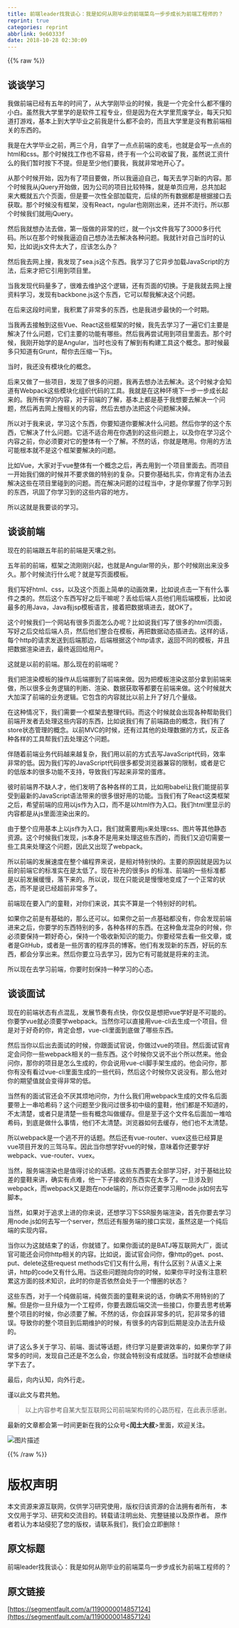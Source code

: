 ```yaml
---
title: 前端leader找我谈心：我是如何从刚毕业的前端菜鸟一步步成长为前端工程师的？
reprint: true
categories: reprint
abbrlink: 9e60333f
date: 2018-10-28 02:30:09
---
```


{{% raw %}}
<h2 id="articleHeader0">&#x8C08;&#x8C08;&#x5B66;&#x4E60;</h2><p>&#x6211;&#x505A;&#x524D;&#x7AEF;&#x5DF2;&#x7ECF;&#x6709;&#x4E94;&#x5E74;&#x7684;&#x65F6;&#x95F4;&#x4E86;&#xFF0C;&#x4ECE;&#x5927;&#x5B66;&#x521A;&#x6BD5;&#x4E1A;&#x7684;&#x65F6;&#x5019;&#xFF0C;&#x6211;&#x662F;&#x4E00;&#x4E2A;&#x5B8C;&#x5168;&#x4EC0;&#x4E48;&#x90FD;&#x4E0D;&#x61C2;&#x7684;&#x5C0F;&#x767D;&#x3002;&#x867D;&#x7136;&#x6211;&#x5927;&#x5B66;&#x91CC;&#x5B66;&#x7684;&#x662F;&#x8F6F;&#x4EF6;&#x5DE5;&#x7A0B;&#x4E13;&#x4E1A;&#xFF0C;&#x4F46;&#x662F;&#x56E0;&#x4E3A;&#x5728;&#x5927;&#x5B66;&#x91CC;&#x8352;&#x5E9F;&#x5B66;&#x4E1A;&#xFF0C;&#x6BCF;&#x5929;&#x53EA;&#x77E5;&#x9053;&#x6253;&#x6E38;&#x620F;&#xFF0C;&#x57FA;&#x672C;&#x4E0A;&#x5230;&#x5927;&#x5B66;&#x6BD5;&#x4E1A;&#x4E4B;&#x524D;&#x6211;&#x662F;&#x4EC0;&#x4E48;&#x90FD;&#x4E0D;&#x4F1A;&#x7684;&#xFF0C;&#x800C;&#x4E14;&#x5927;&#x5B66;&#x91CC;&#x662F;&#x6CA1;&#x6709;&#x6559;&#x524D;&#x7AEF;&#x76F8;&#x5173;&#x7684;&#x4E1C;&#x897F;&#x7684;&#x3002;</p><p>&#x6211;&#x662F;&#x5728;&#x5927;&#x5B66;&#x6BD5;&#x4E1A;&#x4E4B;&#x524D;&#xFF0C;&#x4E24;&#x4E09;&#x4E2A;&#x6708;&#xFF0C;&#x81EA;&#x5B66;&#x4E86;&#x4E00;&#x70B9;&#x70B9;&#x524D;&#x7AEF;&#x7684;&#x76AE;&#x6BDB;&#xFF0C;&#x4E5F;&#x5C31;&#x662F;&#x4F1A;&#x5199;&#x4E00;&#x70B9;&#x70B9;&#x7684;html&#x548C;css&#x3002;&#x90A3;&#x4E2A;&#x65F6;&#x5019;&#x627E;&#x5DE5;&#x4F5C;&#x4E5F;&#x4E0D;&#x5BB9;&#x6613;&#xFF0C;&#x7EC8;&#x4E8E;&#x6709;&#x4E00;&#x4E2A;&#x516C;&#x53F8;&#x6536;&#x7559;&#x4E86;&#x6211;&#xFF0C;&#x867D;&#x7136;&#x8BF4;&#x5DE5;&#x8D44;&#x4EC0;&#x4E48;&#x7684;&#x6211;&#x4EEC;&#x6682;&#x65F6;&#x6309;&#x4E0B;&#x4E0D;&#x63D0;&#x3002;&#x4F46;&#x662F;&#x81F3;&#x5C11;&#x4ED6;&#x4EEC;&#x8981;&#x6211;&#xFF0C;&#x6211;&#x5C31;&#x975E;&#x5E38;&#x5730;&#x5F00;&#x5FC3;&#x4E86;&#x3002;</p><p>&#x4ECE;&#x90A3;&#x4E2A;&#x65F6;&#x5019;&#x5F00;&#x59CB;&#xFF0C;&#x56E0;&#x4E3A;&#x6709;&#x4E86;&#x9879;&#x76EE;&#x8981;&#x505A;&#xFF0C;&#x6240;&#x4EE5;&#x6211;&#x903C;&#x8FEB;&#x81EA;&#x5DF1;&#xFF0C;&#x6BCF;&#x5929;&#x53BB;&#x5B66;&#x4E60;&#x65B0;&#x7684;&#x5185;&#x5BB9;&#x3002;&#x90A3;&#x4E2A;&#x65F6;&#x5019;&#x6211;&#x4ECE;jQuery&#x5F00;&#x59CB;&#x505A;&#xFF0C;&#x56E0;&#x4E3A;&#x516C;&#x53F8;&#x7684;&#x9879;&#x76EE;&#x6BD4;&#x8F83;&#x7279;&#x6B8A;&#xFF0C;&#x5C31;&#x662F;&#x5355;&#x9875;&#x5E94;&#x7528;&#xFF0C;&#x603B;&#x5171;&#x52A0;&#x8D77;&#x6765;&#x5927;&#x6982;&#x5C31;&#x4E94;&#x516D;&#x4E2A;&#x9875;&#x9762;&#xFF0C;&#x4F46;&#x662F;&#x8981;&#x4E00;&#x6B21;&#x6027;&#x5168;&#x90E8;&#x52A0;&#x8F7D;&#x5B8C;&#xFF0C;&#x540E;&#x7EED;&#x7684;&#x6240;&#x6709;&#x6570;&#x636E;&#x90FD;&#x662F;&#x6839;&#x636E;&#x63A5;&#x53E3;&#x53BB;&#x83B7;&#x53D6;&#x3002;&#x90A3;&#x4E2A;&#x65F6;&#x5019;&#x6CA1;&#x6709;&#x6846;&#x67B6;&#xFF0C;&#x6CA1;&#x6709;React&#xFF0C;ngular&#x4E5F;&#x521A;&#x521A;&#x51FA;&#x6765;&#xFF0C;&#x8FD8;&#x5E76;&#x4E0D;&#x6D41;&#x884C;&#x3002;&#x6240;&#x4EE5;&#x90A3;&#x4E2A;&#x65F6;&#x5019;&#x6211;&#x4EEC;&#x5C31;&#x7528;jQuery&#x3002;</p><p>&#x7136;&#x540E;&#x6211;&#x5C31;&#x60F3;&#x529E;&#x6CD5;&#x53BB;&#x505A;&#xFF0C;&#x7B2C;&#x4E00;&#x7248;&#x505A;&#x7684;&#x975E;&#x5E38;&#x7684;&#x70C2;&#xFF0C;&#x5C31;&#x4E00;&#x4E2A;js&#x6587;&#x4EF6;&#x6211;&#x5199;&#x4E86;3000&#x591A;&#x884C;&#x4EE3;&#x7801;&#x3002;&#x6240;&#x4EE5;&#x5728;&#x90A3;&#x4E2A;&#x65F6;&#x5019;&#x6211;&#x903C;&#x8FEB;&#x81EA;&#x5DF1;&#x60F3;&#x529E;&#x6CD5;&#x53BB;&#x89E3;&#x51B3;&#x5404;&#x79CD;&#x95EE;&#x9898;&#x3002;&#x6211;&#x5C31;&#x9488;&#x5BF9;&#x81EA;&#x5DF1;&#x5F53;&#x65F6;&#x7684;&#x8BA4;&#x77E5;&#xFF0C;&#x6BD4;&#x5982;&#x8BF4;js&#x6587;&#x4EF6;&#x592A;&#x5927;&#x4E86;&#xFF0C;&#x5E94;&#x8BE5;&#x600E;&#x4E48;&#x529E;&#xFF1F;</p><p>&#x7136;&#x540E;&#x6211;&#x53BB;&#x7F51;&#x4E0A;&#x641C;&#xFF0C;&#x6211;&#x53D1;&#x73B0;&#x4E86;sea.js&#x8FD9;&#x4E2A;&#x4E1C;&#x897F;&#x3002;&#x6211;&#x5B66;&#x4E60;&#x4E86;&#x5B83;&#x5F02;&#x6B65;&#x52A0;&#x8F7D;JavaScript&#x7684;&#x65B9;&#x6CD5;&#xFF0C;&#x540E;&#x6765;&#x624D;&#x628A;&#x5B83;&#x5F15;&#x7528;&#x5230;&#x9879;&#x76EE;&#x91CC;&#x3002;</p><p>&#x5F53;&#x6211;&#x53D1;&#x73B0;&#x4EE3;&#x7801;&#x91CF;&#x591A;&#x4E86;&#xFF0C;&#x5F88;&#x96BE;&#x53BB;&#x7EF4;&#x62A4;&#x8FD9;&#x4E2A;&#x903B;&#x8F91;&#xFF0C;&#x8FD8;&#x6709;&#x9875;&#x9762;&#x7684;&#x5207;&#x6362;&#x3002;&#x4E8E;&#x662F;&#x6211;&#x5C31;&#x53BB;&#x7F51;&#x4E0A;&#x641C;&#x8D44;&#x6599;&#x5B66;&#x4E60;&#xFF0C;&#x53D1;&#x73B0;&#x6709;backbone.js&#x8FD9;&#x4E2A;&#x4E1C;&#x897F;&#xFF0C;&#x5B83;&#x53EF;&#x4EE5;&#x5E2E;&#x6211;&#x89E3;&#x51B3;&#x8FD9;&#x4E2A;&#x95EE;&#x9898;&#x3002;</p><p>&#x5728;&#x540E;&#x6765;&#x8FD9;&#x6BB5;&#x65F6;&#x95F4;&#x91CC;&#xFF0C;&#x6211;&#x79EF;&#x7D2F;&#x4E86;&#x975E;&#x5E38;&#x591A;&#x7684;&#x4E1C;&#x897F;&#xFF0C;&#x4E5F;&#x662F;&#x6211;&#x8FDB;&#x6B65;&#x6700;&#x5FEB;&#x7684;&#x4E00;&#x4E2A;&#x65F6;&#x671F;&#x3002;</p><p>&#x5F53;&#x6211;&#x518D;&#x53BB;&#x63A5;&#x89E6;&#x5230;&#x8FD9;&#x4E9B;Vue&#x3001;React&#x8FD9;&#x4E9B;&#x6846;&#x67B6;&#x7684;&#x65F6;&#x5019;&#xFF0C;&#x6211;&#x5148;&#x53BB;&#x5B66;&#x4E60;&#x4E86;&#x4E00;&#x904D;&#x5B83;&#x4EEC;&#x4E3B;&#x8981;&#x662F;&#x89E3;&#x51B3;&#x4E86;&#x4EC0;&#x4E48;&#x95EE;&#x9898;&#xFF0C;&#x5B83;&#x4EEC;&#x4E3B;&#x8981;&#x7684;&#x529F;&#x80FD;&#x6709;&#x54EA;&#x4E9B;&#x3002;&#x7136;&#x540E;&#x6211;&#x518D;&#x5C1D;&#x8BD5;&#x7528;&#x5230;&#x9879;&#x76EE;&#x91CC;&#x9762;&#x53BB;&#x3002;&#x90A3;&#x4E2A;&#x65F6;&#x5019;&#xFF0C;&#x6211;&#x521A;&#x5F00;&#x59CB;&#x5B66;&#x7684;&#x662F;Angular&#xFF0C;&#x5F53;&#x65F6;&#x4E5F;&#x6CA1;&#x6709;&#x4E86;&#x89E3;&#x5230;&#x6709;&#x6784;&#x5EFA;&#x5DE5;&#x5177;&#x8FD9;&#x4E2A;&#x6982;&#x5FF5;&#x3002;&#x90A3;&#x65F6;&#x5019;&#x6700;&#x591A;&#x53EA;&#x77E5;&#x9053;&#x6709;Grunt&#xFF0C;&#x5E2E;&#x4F60;&#x53BB;&#x538B;&#x7F29;&#x4E00;&#x4E0B;js&#x3002;</p><p>&#x5F53;&#x65F6;&#xFF0C;&#x6211;&#x8FD8;&#x6CA1;&#x6709;&#x6A21;&#x5757;&#x5316;&#x7684;&#x6982;&#x5FF5;&#x3002;</p><p>&#x540E;&#x6765;&#x53C8;&#x505A;&#x4E86;&#x4E00;&#x4E9B;&#x9879;&#x76EE;&#xFF0C;&#x53D1;&#x73B0;&#x4E86;&#x5F88;&#x591A;&#x7684;&#x95EE;&#x9898;&#xFF0C;&#x6211;&#x518D;&#x53BB;&#x60F3;&#x529E;&#x6CD5;&#x53BB;&#x89E3;&#x51B3;&#x3002;&#x8FD9;&#x4E2A;&#x65F6;&#x5019;&#x624D;&#x4F1A;&#x77E5;&#x9053;&#x6709;Webpack&#x8FD9;&#x4E9B;&#x6A21;&#x5757;&#x5316;&#x7EC4;&#x7EC7;&#x4EE3;&#x7801;&#x7684;&#x5DE5;&#x5177;&#x3002;&#x6211;&#x5C31;&#x662F;&#x5728;&#x8FD9;&#x79CD;&#x73AF;&#x5883;&#x4E0B;&#x4E00;&#x6B65;&#x4E00;&#x6B65;&#x6210;&#x957F;&#x8D77;&#x6765;&#x7684;&#x3002;&#x6211;&#x6240;&#x6709;&#x5B66;&#x7684;&#x5185;&#x5BB9;&#xFF0C;&#x5BF9;&#x4E8E;&#x524D;&#x7AEF;&#x7684;&#x4E86;&#x89E3;&#xFF0C;&#x57FA;&#x672C;&#x4E0A;&#x90FD;&#x662F;&#x57FA;&#x4E8E;&#x6211;&#x60F3;&#x8981;&#x53BB;&#x89E3;&#x51B3;&#x4E00;&#x4E2A;&#x95EE;&#x9898;&#xFF0C;&#x7136;&#x540E;&#x518D;&#x53BB;&#x7F51;&#x4E0A;&#x641C;&#x76F8;&#x5173;&#x7684;&#x5185;&#x5BB9;&#xFF0C;&#x7136;&#x540E;&#x53BB;&#x60F3;&#x529E;&#x6CD5;&#x628A;&#x8FD9;&#x4E2A;&#x95EE;&#x9898;&#x89E3;&#x51B3;&#x6389;&#x3002;</p><p>&#x6240;&#x4EE5;&#x5BF9;&#x4E8E;&#x6211;&#x6765;&#x8BF4;&#xFF0C;&#x5B66;&#x4E60;&#x8FD9;&#x4E2A;&#x4E1C;&#x897F;&#xFF0C;&#x4F60;&#x8981;&#x77E5;&#x9053;&#x4F60;&#x8981;&#x89E3;&#x51B3;&#x4EC0;&#x4E48;&#x95EE;&#x9898;&#x3002;&#x7136;&#x540E;&#x4F60;&#x5B66;&#x7684;&#x8FD9;&#x4E2A;&#x4E1C;&#x897F;&#xFF0C;&#x5B83;&#x89E3;&#x51B3;&#x4E86;&#x4EC0;&#x4E48;&#x95EE;&#x9898;&#x3002;&#x5B83;&#x9002;&#x4E0D;&#x9002;&#x5408;&#x7528;&#x5728;&#x4F60;&#x9047;&#x5230;&#x7684;&#x8FD9;&#x4E9B;&#x95EE;&#x9898;&#x4E0A;&#xFF0C;&#x4EE5;&#x53CA;&#x4F60;&#x5728;&#x5B66;&#x4E60;&#x8FD9;&#x4E2A;&#x5185;&#x5BB9;&#x4E4B;&#x524D;&#xFF0C;&#x4F60;&#x5FC5;&#x987B;&#x8981;&#x5BF9;&#x5B83;&#x7684;&#x6574;&#x4F53;&#x6709;&#x4E00;&#x4E2A;&#x4E86;&#x89E3;&#x3002;&#x4E0D;&#x7136;&#x7684;&#x8BDD;&#xFF0C;&#x4F60;&#x5C31;&#x662F;&#x778E;&#x7528;&#x3002;&#x4F60;&#x7528;&#x7684;&#x65B9;&#x6CD5;&#x53EF;&#x80FD;&#x6839;&#x672C;&#x5C31;&#x4E0D;&#x662F;&#x8FD9;&#x4E2A;&#x6846;&#x67B6;&#x8981;&#x89E3;&#x51B3;&#x7684;&#x95EE;&#x9898;&#x3002;</p><p>&#x6BD4;&#x5982;Vue&#xFF0C;&#x5927;&#x5BB6;&#x5BF9;&#x4E8E;vue&#x6574;&#x4F53;&#x6709;&#x4E00;&#x4E2A;&#x6982;&#x5FF5;&#x4E4B;&#x540E;&#xFF0C;&#x518D;&#x53BB;&#x7528;&#x5230;&#x4E00;&#x4E2A;&#x9879;&#x76EE;&#x91CC;&#x9762;&#x53BB;&#x3002;&#x800C;&#x9879;&#x76EE;&#x4E00;&#x5F00;&#x59CB;&#x6211;&#x4EEC;&#x505A;&#x7684;&#x65F6;&#x5019;&#x5E76;&#x4E0D;&#x8981;&#x6C42;&#x505A;&#x7684;&#x7279;&#x522B;&#x7684;&#x590D;&#x6742;&#x3002;&#x53EA;&#x8981;&#x4F60;&#x57FA;&#x7840;&#x624E;&#x5B9E;&#xFF0C;&#x4F60;&#x80AF;&#x5B9A;&#x6709;&#x529E;&#x6CD5;&#x53BB;&#x89E3;&#x51B3;&#x8FD9;&#x4E9B;&#x5728;&#x9879;&#x76EE;&#x91CC;&#x78B0;&#x5230;&#x7684;&#x95EE;&#x9898;&#x3002;&#x800C;&#x5728;&#x89E3;&#x51B3;&#x95EE;&#x9898;&#x7684;&#x8FC7;&#x7A0B;&#x5F53;&#x4E2D;&#xFF0C;&#x624D;&#x662F;&#x4F60;&#x638C;&#x63E1;&#x4E86;&#x4F60;&#x5B66;&#x4E60;&#x5230;&#x7684;&#x4E1C;&#x897F;&#xFF0C;&#x5DE9;&#x56FA;&#x4E86;&#x4F60;&#x5B66;&#x4E60;&#x5230;&#x7684;&#x8FD9;&#x4E9B;&#x5185;&#x5BB9;&#x7684;&#x5730;&#x65B9;&#x3002;</p><p>&#x6240;&#x4EE5;&#x8FD9;&#x5C31;&#x662F;&#x6211;&#x8981;&#x8C08;&#x7684;&#x5B66;&#x4E60;&#x3002;</p><h2 id="articleHeader1">&#x8C08;&#x8C08;&#x524D;&#x7AEF;</h2><p>&#x73B0;&#x5728;&#x7684;&#x524D;&#x7AEF;&#x8DDF;&#x4E94;&#x5E74;&#x524D;&#x7684;&#x524D;&#x7AEF;&#x662F;&#x5929;&#x58E4;&#x4E4B;&#x522B;&#x3002;</p><p>&#x4E94;&#x5E74;&#x524D;&#x7684;&#x524D;&#x7AEF;&#xFF0C;&#x6846;&#x67B6;&#x4E4B;&#x6D41;&#x521A;&#x521A;&#x5174;&#x8D77;&#xFF0C;&#x4E5F;&#x5C31;&#x662F;Angular&#x5E26;&#x7684;&#x5934;&#xFF0C;&#x90A3;&#x4E2A;&#x65F6;&#x5019;&#x521A;&#x51FA;&#x6765;&#x6CA1;&#x591A;&#x4E45;&#x3002;&#x90A3;&#x4E2A;&#x65F6;&#x5019;&#x6D41;&#x884C;&#x4EC0;&#x4E48;&#x5462;&#xFF1F;&#x5C31;&#x662F;&#x5199;&#x9875;&#x9762;&#x6A21;&#x677F;&#x3002;</p><p>&#x6211;&#x4EEC;&#x5199;&#x597D;html&#x3001;css&#xFF0C;&#x4EE5;&#x53CA;&#x8FD9;&#x4E2A;&#x9875;&#x9762;&#x4E0A;&#x7B80;&#x5355;&#x7684;&#x52A8;&#x753B;&#x6548;&#x679C;&#xFF0C;&#x6BD4;&#x5982;&#x8BF4;&#x70B9;&#x51FB;&#x4E00;&#x4E0B;&#x6709;&#x4EC0;&#x4E48;&#x4E8B;&#x4EF6;&#x4E4B;&#x7C7B;&#x7684;&#x3002;&#x7136;&#x540E;&#x8FD9;&#x4E2A;&#x4E1C;&#x897F;&#x5199;&#x597D;&#x4E4B;&#x540E;&#x5E72;&#x561B;&#x5462;&#xFF1F;&#x4E22;&#x7ED9;&#x540E;&#x7AEF;&#x4EBA;&#x5458;&#x4ED6;&#x4EEC;&#x7528;&#x540E;&#x7AEF;&#x6A21;&#x677F;&#xFF0C;&#x6BD4;&#x5982;&#x8BF4;&#x6700;&#x591A;&#x7684;&#x7528;Java&#xFF0C;Java&#x6709;jsp&#x6A21;&#x677F;&#x8BED;&#x8A00;&#xFF0C;&#x63A5;&#x7740;&#x628A;&#x6570;&#x636E;&#x586B;&#x8FDB;&#x53BB;&#xFF0C;&#x5C31;OK&#x4E86;&#x3002;</p><p>&#x8FD9;&#x4E2A;&#x65F6;&#x5019;&#x6211;&#x4EEC;&#x4E00;&#x4E2A;&#x7F51;&#x7AD9;&#x6709;&#x5F88;&#x591A;&#x9875;&#x9762;&#x600E;&#x4E48;&#x529E;&#x5462;&#xFF1F;&#x6BD4;&#x5982;&#x8BF4;&#x6211;&#x4EEC;&#x5199;&#x4E86;&#x5F88;&#x591A;&#x7684;html&#x9875;&#x9762;&#xFF0C;&#x5199;&#x597D;&#x4E4B;&#x540E;&#x4EA4;&#x7ED9;&#x540E;&#x7AEF;&#x4EBA;&#x5458;&#xFF0C;&#x7136;&#x540E;&#x4ED6;&#x4EEC;&#x6574;&#x5408;&#x5728;&#x6A21;&#x677F;&#xFF0C;&#x518D;&#x628A;&#x6570;&#x636E;&#x52A8;&#x6001;&#x63D2;&#x8FDB;&#x53BB;&#x3002;&#x8FD9;&#x6837;&#x7684;&#x8BDD;&#xFF0C;&#x6BCF;&#x4E2A;http&#x7684;&#x8BF7;&#x6C42;&#x53D1;&#x9001;&#x5230;&#x540E;&#x7AEF;&#x90A3;&#x8FB9;&#xFF0C;&#x540E;&#x7AEF;&#x6839;&#x636E;&#x8FD9;&#x4E2A;http&#x8BF7;&#x6C42;&#xFF0C;&#x8FD4;&#x56DE;&#x4E0D;&#x540C;&#x7684;&#x6A21;&#x677F;&#xFF0C;&#x5E76;&#x4E14;&#x628A;&#x6570;&#x636E;&#x6E32;&#x67D3;&#x8FDB;&#x53BB;&#xFF0C;&#x6700;&#x7EC8;&#x8FD4;&#x56DE;&#x7ED9;&#x7528;&#x6237;&#x3002;</p><p>&#x8FD9;&#x5C31;&#x662F;&#x4EE5;&#x524D;&#x7684;&#x524D;&#x7AEF;&#x3002;&#x90A3;&#x4E48;&#x73B0;&#x5728;&#x7684;&#x524D;&#x7AEF;&#x5462;&#xFF1F;</p><p>&#x6211;&#x4EEC;&#x628A;&#x6E32;&#x67D3;&#x6A21;&#x677F;&#x7684;&#x64CD;&#x4F5C;&#x4ECE;&#x540E;&#x7AEF;&#x632A;&#x5230;&#x4E86;&#x524D;&#x7AEF;&#x6765;&#x505A;&#x3002;&#x56E0;&#x4E3A;&#x628A;&#x6A21;&#x677F;&#x6E32;&#x67D3;&#x8FD9;&#x90E8;&#x5206;&#x62FF;&#x5230;&#x524D;&#x7AEF;&#x6765;&#x505A;&#xFF0C;&#x6240;&#x4EE5;&#x5F88;&#x591A;&#x4E1A;&#x52A1;&#x903B;&#x8F91;&#x7684;&#x5224;&#x65AD;&#x3001;&#x6E32;&#x67D3;&#x3001;&#x6570;&#x636E;&#x83B7;&#x53D6;&#x7B49;&#x90FD;&#x8981;&#x5728;&#x524D;&#x7AEF;&#x6765;&#x505A;&#x3002;&#x8FD9;&#x4E2A;&#x65F6;&#x5019;&#x5C31;&#x5927;&#x5927;&#x52A0;&#x6DF1;&#x4E86;&#x524D;&#x7AEF;&#x7684;&#x4E1A;&#x52A1;&#x903B;&#x8F91;&#x3002;&#x5B83;&#x5305;&#x542B;&#x7684;&#x5185;&#x5BB9;&#x5C31;&#x6BD4;&#x4EE5;&#x524D;&#x4E0A;&#x5347;&#x4E86;&#x597D;&#x51E0;&#x4E2A;&#x91CF;&#x7EA7;&#x3002;</p><p>&#x5728;&#x8FD9;&#x79CD;&#x60C5;&#x51B5;&#x4E0B;&#xFF0C;&#x6211;&#x4EEC;&#x9700;&#x8981;&#x4E00;&#x4E2A;&#x6846;&#x67B6;&#x53BB;&#x6574;&#x7406;&#x4EE3;&#x7801;&#x3002;&#x800C;&#x8FD9;&#x4E2A;&#x65F6;&#x5019;&#x5C31;&#x4F1A;&#x51FA;&#x73B0;&#x5404;&#x79CD;&#x5E2E;&#x52A9;&#x6211;&#x4EEC;&#x524D;&#x7AEF;&#x5F00;&#x53D1;&#x8005;&#x53BB;&#x5904;&#x7406;&#x8FD9;&#x4E9B;&#x5185;&#x5BB9;&#x7684;&#x4E1C;&#x897F;&#xFF0C;&#x6BD4;&#x5982;&#x8BF4;&#x6211;&#x4EEC;&#x6709;&#x4E86;&#x524D;&#x7AEF;&#x8DEF;&#x7531;&#x7684;&#x6982;&#x5FF5;&#xFF0C;&#x6211;&#x4EEC;&#x6709;&#x4E86;store&#x72B6;&#x6001;&#x7BA1;&#x7406;&#x7684;&#x6982;&#x5FF5;&#x3002;&#x4EE5;&#x524D;MVC&#x7684;&#x65F6;&#x5019;&#xFF0C;&#x8FD8;&#x6709;&#x8FC7;&#x5176;&#x4ED6;&#x7684;&#x5904;&#x7406;&#x6570;&#x636E;&#x7684;&#x65B9;&#x5F0F;&#xFF0C;&#x53CD;&#x6B63;&#x5404;&#x79CD;&#x5404;&#x6837;&#x7684;&#x5DE5;&#x5177;&#x5E2E;&#x6211;&#x4EEC;&#x53BB;&#x5904;&#x7406;&#x8FD9;&#x4E2A;&#x95EE;&#x9898;&#x3002;</p><p>&#x4F34;&#x968F;&#x7740;&#x524D;&#x7AEF;&#x4E1A;&#x52A1;&#x4EE3;&#x7801;&#x8D8A;&#x6765;&#x8D8A;&#x590D;&#x6742;&#xFF0C;&#x6211;&#x4EEC;&#x7528;&#x4EE5;&#x524D;&#x7684;&#x65B9;&#x5F0F;&#x53BB;&#x5199;JavaScript&#x4EE3;&#x7801;&#xFF0C;&#x6548;&#x7387;&#x975E;&#x5E38;&#x7684;&#x4F4E;&#x3002;&#x56E0;&#x4E3A;&#x6211;&#x4EEC;&#x5199;&#x7684;JavaScript&#x4EE3;&#x7801;&#x5F88;&#x591A;&#x90FD;&#x53D7;&#x6D4F;&#x89C8;&#x5668;&#x517C;&#x5BB9;&#x7684;&#x9650;&#x5236;&#xFF0C;&#x6216;&#x8005;&#x662F;&#x5B83;&#x7684;&#x4F4E;&#x7248;&#x672C;&#x7684;&#x5F88;&#x591A;&#x529F;&#x80FD;&#x4E0D;&#x652F;&#x6301;&#xFF0C;&#x5BFC;&#x81F4;&#x6211;&#x4EEC;&#x5199;&#x8D77;&#x6765;&#x975E;&#x5E38;&#x7684;&#x86CB;&#x75BC;&#x3002;</p><p>&#x5F7C;&#x65F6;&#x524D;&#x7AEF;&#x754C;&#x4E0D;&#x7F3A;&#x4EBA;&#x624D;&#xFF0C;&#x4ED6;&#x4EEC;&#x53D1;&#x660E;&#x4E86;&#x5404;&#x79CD;&#x5404;&#x6837;&#x7684;&#x5DE5;&#x5177;&#xFF0C;&#x6BD4;&#x5982;&#x7528;babel&#x8BA9;&#x6211;&#x4EEC;&#x80FD;&#x63D0;&#x524D;&#x4EAB;&#x53D7;&#x5230;&#x6700;&#x65B0;&#x7684;JavaScript&#x8BED;&#x6CD5;&#x5E26;&#x6765;&#x7684;&#x5F88;&#x591A;&#x5F88;&#x597D;&#x7528;&#x7684;&#x529F;&#x80FD;&#x3002;&#x5F53;&#x6211;&#x4EEC;&#x6709;&#x4E86;React&#x8FD9;&#x7C7B;&#x6846;&#x67B6;&#x4E4B;&#x540E;&#xFF0C;&#x5E0C;&#x671B;&#x524D;&#x7AEF;&#x7684;&#x5E94;&#x7528;&#x4EE5;js&#x4F5C;&#x4E3A;&#x5165;&#x53E3;&#xFF0C;&#x800C;&#x4E0D;&#x662F;&#x4EE5;html&#x4F5C;&#x4E3A;&#x5165;&#x53E3;&#x3002;&#x6211;&#x4EEC;html&#x91CC;&#x663E;&#x793A;&#x7684;&#x5185;&#x5BB9;&#x90FD;&#x662F;&#x4ECE;js&#x91CC;&#x9762;&#x6E32;&#x67D3;&#x51FA;&#x6765;&#x7684;&#x3002;</p><p>&#x7531;&#x4E8E;&#x6574;&#x4E2A;&#x5E94;&#x7528;&#x57FA;&#x672C;&#x4E0A;&#x4EE5;js&#x4F5C;&#x4E3A;&#x5165;&#x53E3;&#xFF0C;&#x6211;&#x4EEC;&#x5C31;&#x9700;&#x8981;&#x7528;js&#x6765;&#x5904;&#x7406;css&#x3001;&#x56FE;&#x7247;&#x7B49;&#x5176;&#x4ED6;&#x9759;&#x6001;&#x8D44;&#x6E90;&#x3002;&#x8FD9;&#x4E2A;&#x65F6;&#x5019;&#x6211;&#x4EEC;&#x53D1;&#x73B0;&#xFF0C;js&#x672C;&#x8EAB;&#x4E0D;&#x662F;&#x7528;&#x6765;&#x5904;&#x7406;&#x8FD9;&#x4E9B;&#x4E1C;&#x897F;&#x7684;&#xFF0C;&#x800C;&#x6211;&#x4EEC;&#x53C8;&#x8FEB;&#x5207;&#x9700;&#x8981;&#x4E00;&#x4E9B;&#x5DE5;&#x5177;&#x6765;&#x5904;&#x7406;&#x8FD9;&#x4E2A;&#x95EE;&#x9898;&#xFF0C;&#x56E0;&#x6B64;&#x53C8;&#x51FA;&#x73B0;&#x4E86;webpack&#x3002;</p><p>&#x6240;&#x4EE5;&#x524D;&#x7AEF;&#x7684;&#x53D1;&#x5C55;&#x901F;&#x5EA6;&#x5728;&#x6574;&#x4E2A;&#x7F16;&#x7A0B;&#x754C;&#x6765;&#x8BF4;&#xFF0C;&#x662F;&#x76F8;&#x5BF9;&#x7279;&#x522B;&#x5FEB;&#x7684;&#x3002;&#x4E3B;&#x8981;&#x7684;&#x539F;&#x56E0;&#x5C31;&#x662F;&#x56E0;&#x4E3A;&#x4EE5;&#x524D;&#x7684;&#x524D;&#x7AEF;&#x5B83;&#x7684;&#x6807;&#x51C6;&#x5B9E;&#x5728;&#x662F;&#x592A;&#x4F4E;&#x4E86;&#x3002;&#x73B0;&#x5728;&#x8865;&#x5145;&#x7684;&#x5F88;&#x591A;js &#x7684;&#x6807;&#x51C6;&#x3001;&#x524D;&#x7AEF;&#x7684;&#x4E00;&#x4E9B;&#x6807;&#x51C6;&#x90FD;&#x662F;&#x4EE5;&#x524D;&#x53D1;&#x5C55;&#x7F13;&#x6162;&#xFF0C;&#x843D;&#x4E0B;&#x6765;&#x7684;&#x3002;&#x6240;&#x4EE5;&#x8BF4;&#xFF0C;&#x73B0;&#x5728;&#x53EA;&#x80FD;&#x8BF4;&#x662F;&#x6162;&#x6162;&#x5730;&#x53D8;&#x6210;&#x4E86;&#x4E00;&#x4E2A;&#x6B63;&#x5E38;&#x7684;&#x72B6;&#x6001;&#xFF0C;&#x800C;&#x4E0D;&#x662F;&#x8BF4;&#x5DF2;&#x7ECF;&#x8D85;&#x524D;&#x975E;&#x5E38;&#x591A;&#x4E86;&#x3002;</p><p>&#x524D;&#x7AEF;&#x73B0;&#x5728;&#x8981;&#x5165;&#x95E8;&#x7684;&#x7AE5;&#x978B;&#xFF0C;&#x5BF9;&#x4F60;&#x4EEC;&#x6765;&#x8BF4;&#xFF0C;&#x5176;&#x5B9E;&#x4E0D;&#x7B97;&#x662F;&#x4E00;&#x4E2A;&#x7279;&#x522B;&#x597D;&#x7684;&#x65F6;&#x673A;&#x3002;</p><p>&#x5982;&#x679C;&#x4F60;&#x4E4B;&#x524D;&#x662F;&#x6709;&#x57FA;&#x7840;&#x7684;&#xFF0C;&#x90A3;&#x4E48;&#x8FD8;&#x53EF;&#x4EE5;&#x3002;&#x5982;&#x679C;&#x4F60;&#x4E4B;&#x524D;&#x4E00;&#x70B9;&#x57FA;&#x7840;&#x90FD;&#x6CA1;&#x6709;&#xFF0C;&#x4F60;&#x4F1A;&#x53D1;&#x73B0;&#x524D;&#x7AEF;&#x8FDB;&#x6765;&#x4E4B;&#x540E;&#xFF0C;&#x4F60;&#x8981;&#x5B66;&#x7684;&#x4E1C;&#x897F;&#x7279;&#x522B;&#x7684;&#x591A;&#xFF0C;&#x5404;&#x79CD;&#x5404;&#x6837;&#x7684;&#x4E1C;&#x897F;&#x3002;&#x5728;&#x8FD9;&#x79CD;&#x9C7C;&#x9F99;&#x6DF7;&#x6742;&#x7684;&#x65F6;&#x5019;&#xFF0C;&#x4F60;&#x5FC5;&#x987B;&#x8981;&#x4FDD;&#x6301;&#x4E00;&#x9897;&#x597D;&#x5947;&#x5FC3;&#xFF0C;&#x4FDD;&#x6301;&#x4E00;&#x4E2A;&#x5438;&#x6536;&#x65B0;&#x77E5;&#x8BC6;&#x7684;&#x80FD;&#x529B;&#x3002;&#x4F60;&#x8981;&#x7ECF;&#x5E38;&#x53BB;&#x770B;&#x4E00;&#x4E9B;&#x6587;&#x7AE0;&#xFF0C;&#x6216;&#x8005;&#x662F;GitHub&#xFF0C;&#x6216;&#x8005;&#x662F;&#x4E00;&#x4E9B;&#x5389;&#x5BB3;&#x7684;&#x7A0B;&#x5E8F;&#x5458;&#x7684;&#x535A;&#x5BA2;&#x3002;&#x4ED6;&#x4EEC;&#x6709;&#x53D1;&#x73B0;&#x65B0;&#x7684;&#x4E1C;&#x897F;&#xFF0C;&#x597D;&#x73A9;&#x7684;&#x4E1C;&#x897F;&#xFF0C;&#x90FD;&#x4F1A;&#x5206;&#x4EAB;&#x51FA;&#x6765;&#x3002;&#x7136;&#x540E;&#x4F60;&#x8981;&#x7ACB;&#x9A6C;&#x53BB;&#x5B66;&#x4E60;&#xFF0C;&#x56E0;&#x4E3A;&#x5B83;&#x6709;&#x53EF;&#x80FD;&#x5C31;&#x662F;&#x5C06;&#x6765;&#x7684;&#x4E3B;&#x6D41;&#x3002;</p><p>&#x6240;&#x4EE5;&#x73B0;&#x5728;&#x53BB;&#x5B66;&#x4E60;&#x524D;&#x7AEF;&#xFF0C;&#x4F60;&#x8981;&#x65F6;&#x523B;&#x4FDD;&#x6301;&#x4E00;&#x79CD;&#x5B66;&#x4E60;&#x7684;&#x5FC3;&#x6001;&#x3002;</p><h2 id="articleHeader2">&#x8C08;&#x8C08;&#x9762;&#x8BD5;</h2><p>&#x73B0;&#x5728;&#x7684;&#x524D;&#x7AEF;&#x72B6;&#x6001;&#x6709;&#x70B9;&#x6DF7;&#x4E71;&#xFF0C;&#x53D1;&#x5C55;&#x8282;&#x594F;&#x6709;&#x70B9;&#x5FEB;&#xFF0C;&#x4F60;&#x4EC5;&#x4EC5;&#x662F;&#x60F3;&#x628A;vue&#x5B66;&#x597D;&#x662F;&#x4E0D;&#x53EF;&#x80FD;&#x7684;&#x3002;&#x4F60;&#x8981;&#x5B66;vue&#x5C31;&#x5FC5;&#x987B;&#x8981;&#x5B66;webpack&#x3002;&#x5F53;&#x7136;&#x4F60;&#x53EF;&#x4EE5;&#x76F4;&#x63A5;&#x7528;vue-cli&#x53BB;&#x751F;&#x6210;&#x4E00;&#x4E2A;&#x9879;&#x76EE;&#x3002;&#x4F46;&#x662F;&#x5BF9;&#x4E8E;&#x597D;&#x5947;&#x7684;&#x4F60;&#xFF0C;&#x80AF;&#x5B9A;&#x4F1A;&#x60F3;&#xFF0C;vue-cli&#x91CC;&#x9762;&#x5230;&#x5E95;&#x505A;&#x4E86;&#x54EA;&#x4E9B;&#x4E1C;&#x897F;&#x3002;</p><p>&#x7136;&#x540E;&#x5F53;&#x4F60;&#x4EE5;&#x540E;&#x51FA;&#x53BB;&#x9762;&#x8BD5;&#x7684;&#x65F6;&#x5019;&#xFF0C;&#x4F60;&#x8DDF;&#x9762;&#x8BD5;&#x5B98;&#x8BF4;&#xFF0C;&#x4F60;&#x505A;&#x8FC7;vue&#x7684;&#x9879;&#x76EE;&#x3002;&#x7136;&#x540E;&#x9762;&#x8BD5;&#x5B98;&#x80AF;&#x5B9A;&#x4F1A;&#x95EE;&#x4F60;&#x4E00;&#x4E9B;webpack&#x76F8;&#x5173;&#x7684;&#x4E00;&#x4E9B;&#x4E1C;&#x897F;&#x3002;&#x8FD9;&#x4E2A;&#x65F6;&#x5019;&#x4F60;&#x53C8;&#x8BF4;&#x4E0D;&#x51FA;&#x4E2A;&#x6240;&#x4EE5;&#x7136;&#x6765;&#x3002;&#x4ED6;&#x4F1A;&#x95EE;&#x4F60;&#xFF0C;&#x90A3;&#x4F60;&#x7684;&#x9879;&#x76EE;&#x662F;&#x600E;&#x4E48;&#x751F;&#x6210;&#x7684;&#xFF0C;&#x4F60;&#x4F1A;&#x8BF4;&#x7528;vue-cli&#x811A;&#x624B;&#x67B6;&#x751F;&#x6210;&#x7684;&#x3002;&#x4ED6;&#x4F1A;&#x95EE;&#x4F60;&#xFF0C;&#x90A3;&#x4F60;&#x6709;&#x6CA1;&#x6709;&#x770B;&#x8FC7;vue-cli&#x91CC;&#x9762;&#x751F;&#x6210;&#x7684;&#x4E00;&#x4E9B;&#x4EE3;&#x7801;&#xFF0C;&#x7136;&#x540E;&#x8FD9;&#x4E2A;&#x65F6;&#x5019;&#x4F60;&#x53C8;&#x8BF4;&#x6CA1;&#x6709;&#x3002;&#x90A3;&#x4E48;&#x4ED6;&#x5BF9;&#x4F60;&#x7684;&#x671F;&#x671B;&#x503C;&#x5C31;&#x4F1A;&#x53D8;&#x5F97;&#x975E;&#x5E38;&#x7684;&#x4F4E;&#x3002;</p><p>&#x5F53;&#x7136;&#x6709;&#x7684;&#x9762;&#x8BD5;&#x5B98;&#x8FD8;&#x4F1A;&#x4E0D;&#x538C;&#x5176;&#x70E6;&#x5730;&#x95EE;&#x4F60;&#xFF0C;&#x4E3A;&#x4EC0;&#x4E48;&#x6211;&#x4EEC;&#x7528;webpack&#x751F;&#x6210;&#x7684;&#x6587;&#x4EF6;&#x540D;&#x540E;&#x9762;&#x8981;&#x5E26;&#x4E0A;&#x4E00;&#x4E32;&#x54C8;&#x5E0C;&#x7801;&#xFF1F;&#x8FD9;&#x4E2A;&#x95EE;&#x9898;&#x81F3;&#x5C11;&#x6211;&#x95EE;&#x8FC7;&#x5F88;&#x591A;&#x521D;&#x4E2D;&#x7EA7;&#x7684;&#x7AE5;&#x978B;&#xFF0C;&#x4ED6;&#x4EEC;&#x90FD;&#x662F;&#x4E0D;&#x77E5;&#x9053;&#x7684;&#xFF0C;&#x4E0D;&#x592A;&#x6E05;&#x695A;&#xFF0C;&#x6216;&#x8005;&#x53EA;&#x662F;&#x6E05;&#x695A;&#x4E00;&#x4E9B;&#x6709;&#x6982;&#x5FF5;&#x53EB;&#x505A;&#x7F13;&#x5B58;&#x3002;&#x4F46;&#x662F;&#x81F3;&#x4E8E;&#x8FD9;&#x4E2A;&#x6587;&#x4EF6;&#x540D;&#x540E;&#x9762;&#x52A0;&#x4E00;&#x5806;&#x54C8;&#x5E0C;&#x7801;&#xFF0C;&#x5230;&#x5E95;&#x662F;&#x505A;&#x4EC0;&#x4E48;&#x4E8B;&#x60C5;&#xFF0C;&#x4ED6;&#x4EEC;&#x4E0D;&#x592A;&#x6E05;&#x695A;&#x3002;&#x6D4F;&#x89C8;&#x5668;&#x5982;&#x4F55;&#x53BB;&#x7F13;&#x5B58;&#xFF0C;&#x4ED6;&#x4EEC;&#x4E5F;&#x4E0D;&#x592A;&#x6E05;&#x695A;&#x3002;</p><p>&#x6240;&#x4EE5;webpack&#x662F;&#x4E00;&#x4E2A;&#x9003;&#x4E0D;&#x5F00;&#x7684;&#x8BDD;&#x9898;&#x3002;&#x7136;&#x540E;&#x8FD8;&#x6709;vue-router&#x3001;vuex&#x8FD9;&#x4E9B;&#x5DF2;&#x7ECF;&#x7B97;&#x662F;vue&#x9879;&#x76EE;&#x5F00;&#x53D1;&#x7684;&#x4E09;&#x9A7E;&#x9A6C;&#x8F66;&#x3002;&#x56E0;&#x6B64;&#x5F53;&#x4F60;&#x60F3;&#x5B66;&#x597D;vue&#x7684;&#x65F6;&#x5019;&#xFF0C;&#x610F;&#x5473;&#x7740;&#x4F60;&#x8FD8;&#x8981;&#x5B66;&#x597D;webpack&#x3001;vue-router&#x3001;vuex&#x3002;</p><p>&#x5F53;&#x7136;&#xFF0C;&#x670D;&#x52A1;&#x7AEF;&#x6E32;&#x67D3;&#x4E5F;&#x662F;&#x503C;&#x5F97;&#x8BA8;&#x8BBA;&#x7684;&#x8BDD;&#x9898;&#x3002;&#x8FD9;&#x4E9B;&#x4E1C;&#x897F;&#x8981;&#x53BB;&#x5168;&#x90E8;&#x5B66;&#x4E60;&#x597D;&#xFF0C;&#x5BF9;&#x4E8E;&#x57FA;&#x7840;&#x6BD4;&#x8F83;&#x5DEE;&#x7684;&#x7AE5;&#x978B;&#x6765;&#x8BB2;&#xFF0C;&#x786E;&#x5B9E;&#x6709;&#x70B9;&#x96BE;&#xFF0C;&#x4ED6;&#x4E00;&#x4E0B;&#x5B50;&#x63A5;&#x6536;&#x7684;&#x4E1C;&#x897F;&#x5B9E;&#x5728;&#x592A;&#x591A;&#x4E86;&#x3002;&#x4E00;&#x65E6;&#x6D89;&#x53CA;&#x5230;webpack&#xFF0C;&#x800C;webpack&#x53C8;&#x662F;&#x8DD1;&#x5728;node&#x7AEF;&#x7684;&#xFF0C;&#x6240;&#x4EE5;&#x4F60;&#x8FD8;&#x8981;&#x5B66;&#x4E60;&#x7528;node.js&#x5982;&#x4F55;&#x53BB;&#x5199;&#x811A;&#x672C;&#x3002;</p><p>&#x5F53;&#x7136;&#xFF0C;&#x5982;&#x679C;&#x5BF9;&#x4E8E;&#x8FFD;&#x6C42;&#x4E0A;&#x8FDB;&#x7684;&#x4F60;&#x6765;&#x8BF4;&#xFF0C;&#x8FD8;&#x60F3;&#x5B66;&#x4E60;&#x4E0B;SSR&#x670D;&#x52A1;&#x7AEF;&#x6E32;&#x67D3;&#xFF0C;&#x9996;&#x5148;&#x4F60;&#x8981;&#x53BB;&#x5B66;&#x4E60;&#x7528;node.js&#x5982;&#x4F55;&#x53BB;&#x5199;&#x4E00;&#x4E2A;server&#xFF0C;&#x7136;&#x540E;&#x8FD8;&#x6709;&#x670D;&#x52A1;&#x7AEF;&#x7684;&#x63A5;&#x53E3;&#x5B9E;&#x73B0;&#xFF0C;&#x867D;&#x7136;&#x8FD9;&#x662F;&#x4E00;&#x4E2A;&#x7EAF;&#x540E;&#x7AEF;&#x7684;&#x5B9E;&#x73B0;&#x5185;&#x5BB9;&#x3002;</p><p>&#x5F53;&#x4F60;&#x4EE5;&#x4E3A;&#x8FD9;&#x5C31;&#x7ED3;&#x675F;&#x4E86;&#x7684;&#x8BDD;&#xFF0C;&#x4F60;&#x5C31;&#x9519;&#x4E86;&#x3002;&#x5982;&#x679C;&#x4F60;&#x9762;&#x8BD5;&#x7684;&#x662F;BATJ&#x7B49;&#x4E92;&#x8054;&#x7F51;&#x5927;&#x5382;&#xFF0C;&#x9762;&#x8BD5;&#x5B98;&#x53EF;&#x80FD;&#x8FD8;&#x4F1A;&#x95EE;&#x4F60;http&#x76F8;&#x5173;&#x7684;&#x5185;&#x5BB9;&#x3002;&#x6BD4;&#x5982;&#x8BF4;&#xFF0C;&#x9762;&#x8BD5;&#x5B98;&#x4F1A;&#x95EE;&#x4F60;&#xFF0C;&#x50CF;http&#x7684;get&#x3001;post&#x3001;put&#x3001;delete&#x8FD9;&#x4E9B;request methods&#x5B83;&#x4EEC;&#x53C8;&#x6709;&#x4EC0;&#x4E48;&#x7528;&#xFF0C;&#x6709;&#x4EC0;&#x4E48;&#x533A;&#x522B;&#xFF1F;&#x4ECE;&#x8BED;&#x4E49;&#x4E0A;&#x6765;&#x8BB2;&#xFF0C;http&#x7684;code&#x53C8;&#x6709;&#x4EC0;&#x4E48;&#x7528;&#x3002;&#x5F53;&#x8FD9;&#x4E9B;&#x95EE;&#x9898;&#x629B;&#x5411;&#x4F60;&#x7684;&#x65F6;&#x5019;&#xFF0C;&#x5982;&#x679C;&#x4F60;&#x5E73;&#x65F6;&#x6CA1;&#x6709;&#x6CE8;&#x610F;&#x79EF;&#x7D2F;&#x8FD9;&#x65B9;&#x9762;&#x7684;&#x6280;&#x672F;&#x77E5;&#x8BC6;&#xFF0C;&#x6B64;&#x65F6;&#x7684;&#x4F60;&#x662F;&#x5426;&#x4F9D;&#x7136;&#x4F1A;&#x5904;&#x4E8E;&#x4E00;&#x4E2A;&#x61F5;&#x5708;&#x7684;&#x72B6;&#x6001;&#xFF1F;</p><p>&#x8FD9;&#x4E9B;&#x4E1C;&#x897F;&#xFF0C;&#x5BF9;&#x4E8E;&#x4E00;&#x4E2A;&#x7EAF;&#x505A;&#x524D;&#x7AEF;&#xFF0C;&#x7EAF;&#x505A;&#x9875;&#x9762;&#x7684;&#x7AE5;&#x978B;&#x6765;&#x8BF4;&#x7684;&#x8BDD;&#xFF0C;&#x4F60;&#x786E;&#x5B9E;&#x4E0D;&#x7528;&#x7279;&#x522B;&#x7684;&#x4E86;&#x89E3;&#x3002;&#x4F46;&#x662F;&#x4F60;&#x4E00;&#x65E6;&#x5347;&#x7EA7;&#x4E3A;&#x4E00;&#x4E2A;&#x5DE5;&#x7A0B;&#x5E08;&#xFF0C;&#x4F60;&#x8981;&#x53BB;&#x8DDF;&#x540E;&#x7AEF;&#x4EA4;&#x6D41;&#x4E00;&#x4E9B;&#x63A5;&#x53E3;&#xFF0C;&#x4F60;&#x8981;&#x53BB;&#x601D;&#x8003;&#x7EDF;&#x7B79;&#x6574;&#x4E2A;&#x9879;&#x76EE;&#x7684;&#x65F6;&#x5019;&#xFF0C;&#x4F60;&#x5FC5;&#x987B;&#x8981;&#x4E86;&#x89E3;&#x3002;&#x4E0D;&#x7136;&#x7684;&#x8BDD;&#xFF0C;&#x4F60;&#x4F1A;&#x8E29;&#x975E;&#x5E38;&#x591A;&#x7684;&#x5751;&#xFF0C;&#x72AF;&#x975E;&#x5E38;&#x591A;&#x7684;&#x9519;&#x8BEF;&#x3002;&#x5BFC;&#x81F4;&#x4F60;&#x7684;&#x6574;&#x4E2A;&#x9879;&#x76EE;&#x5230;&#x540E;&#x671F;&#x7EF4;&#x62A4;&#x7684;&#x65F6;&#x5019;&#xFF0C;&#x6709;&#x5F88;&#x591A;&#x7684;&#x5185;&#x5BB9;&#x5230;&#x540E;&#x671F;&#x662F;&#x6CA1;&#x529E;&#x6CD5;&#x53BB;&#x5347;&#x7EA7;&#x7684;&#x3002;</p><p>&#x8BB2;&#x4E86;&#x8FD9;&#x4E48;&#x591A;&#x5173;&#x4E8E;&#x5B66;&#x4E60;&#x3001;&#x524D;&#x7AEF;&#x3001;&#x9762;&#x8BD5;&#x7B49;&#x8BDD;&#x9898;&#xFF0C;&#x7EC8;&#x5F52;&#x5B66;&#x4E60;&#x662F;&#x8981;&#x8BB2;&#x6548;&#x7387;&#x7684;&#xFF0C;&#x5982;&#x679C;&#x4F60;&#x5B66;&#x4E86;&#x975E;&#x5E38;&#x591A;&#x7684;&#x65F6;&#x95F4;&#xFF0C;&#x53D1;&#x73B0;&#x81EA;&#x5DF1;&#x8FD8;&#x662F;&#x4E0D;&#x600E;&#x4E48;&#x4F1A;&#xFF0C;&#x4F60;&#x5C31;&#x4F1A;&#x7279;&#x522B;&#x6CA1;&#x6709;&#x6210;&#x5C31;&#x611F;&#x3002;&#x5F53;&#x65F6;&#x5C31;&#x4E0D;&#x4F1A;&#x60F3;&#x7EE7;&#x7EED;&#x5B66;&#x4E0B;&#x53BB;&#x4E86;&#x3002;</p><p>&#x6700;&#x540E;&#xFF0C;&#x5411;&#x5185;&#x8BA4;&#x77E5;&#xFF0C;&#x5411;&#x5916;&#x884C;&#x8D70;&#x3002;</p><p>&#x8C28;&#x4EE5;&#x6B64;&#x6587;&#x4E0E;&#x541B;&#x5171;&#x52C9;&#x3002;</p><blockquote>&#x4EE5;&#x4E0A;&#x5185;&#x5BB9;&#x53C2;&#x8003;&#x81EA;&#x67D0;&#x5927;&#x578B;&#x4E92;&#x8054;&#x7F51;&#x516C;&#x53F8;&#x524D;&#x7AEF;&#x67B6;&#x6784;&#x5E08;&#x7684;&#x5FC3;&#x8DEF;&#x5386;&#x7A0B;&#xFF0C;&#x5728;&#x6B64;&#x8868;&#x793A;&#x611F;&#x8C22;&#x3002;</blockquote><p>&#x6700;&#x65B0;&#x7684;&#x6587;&#x7AE0;&#x90FD;&#x4F1A;&#x7B2C;&#x4E00;&#x65F6;&#x95F4;&#x66F4;&#x65B0;&#x5728;&#x6211;&#x7684;&#x516C;&#x4F17;&#x53F7;&lt;<strong>&#x95F0;&#x571F;&#x5927;&#x53D4;</strong>&gt;&#x91CC;&#x9762;&#xFF0C;&#x6B22;&#x8FCE;&#x5173;&#x6CE8;&#x3002;</p><p><span class="img-wrap"><img data-src="/img/bVbavbb?w=344&amp;h=344" src="https://static.alili.tech/img/bVbavbb?w=344&amp;h=344" alt="&#x56FE;&#x7247;&#x63CF;&#x8FF0;" title="&#x56FE;&#x7247;&#x63CF;&#x8FF0;" style="cursor:pointer;display:inline"></span></p>
{{% /raw %}}

# 版权声明
本文资源来源互联网，仅供学习研究使用，版权归该资源的合法拥有者所有，
本文仅用于学习、研究和交流目的。转载请注明出处、完整链接以及原作者。
原作者若认为本站侵犯了您的版权，请联系我们，我们会立即删除！

## 原文标题
前端leader找我谈心：我是如何从刚毕业的前端菜鸟一步步成长为前端工程师的？

## 原文链接
[https://segmentfault.com/a/1190000014857124](https://segmentfault.com/a/1190000014857124)

